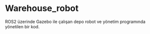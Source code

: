 # Warehouse_robot  

ROS2 üzerinde Gazebo ile çalışan depo robot ve yönetim programında yönetilen bir kod.
